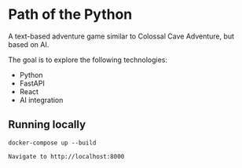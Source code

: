 # Path of the Python

A text-based adventure game similar to Colossal Cave Adventure, but based on AI.

The goal is to explore the following technologies:

- Python
- FastAPI
- React
- AI integration


## Running locally

```
docker-compose up --build

Navigate to http://localhost:8000
```
